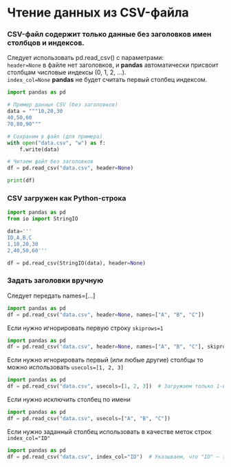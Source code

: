 # Чтение данных из CSV-файла 

### CSV-файл содержит только данные без заголовков имен столбцов и индексов.
Cледует использовать pd.read_csv() с параметрами:  
```header=None``` в файле нет заголовков, и **pandas** автоматически присвоит столбцам числовые индексы (0, 1, 2, ...).  
```index_col=None``` **pandas** не будет считать первый столбец индексом.

```python
import pandas as pd

# Пример данных CSV (без заголовков)
data = """10,20,30
40,50,60
70,80,90"""

# Сохраним в файл (для примера)
with open("data.csv", "w") as f:
    f.write(data)

# Читаем файл без заголовков
df = pd.read_csv("data.csv", header=None)

print(df)
```

### CSV загружен как Python-строка  
```python
import pandas as pd
from io import StringIO

data=''' 
ID,A,B,C
1,10,20,30
2,40,50,60'''

df = pd.read_csv(StringIO(data), header=None)
```

### Задать заголовки вручную
Следует передать names=[...]
```python
import pandas as pd
df = pd.read_csv("data.csv", header=None, names=["A", "B", "C"])
```
Если нужно игнорировать первую строку ```skiprows=1```
```python
import pandas as pd
df = pd.read_csv("data.csv", header=None, names=["A", "B", "C"], skiprows=1)
```

Если нужно игнорировать первый (или любые другие) столбцы то можно использовать ```usecols=[1, 2, 3]```
```python
import pandas as pd
df = pd.read_csv("data.csv", usecols=[1, 2, 3])  # Загружаем только 1-й, 2-й и 3-й столбцы (нумерация с 0)
```

Если нужно исключить столбец по имени
```python
import pandas as pd
df = pd.read_csv("data.csv", usecols=["A", "B", "C"])
```

Если нужно заданный столбец использовать в качестве меток строк ```index_col="ID"```
```python
import pandas as pd
df = pd.read_csv("data.csv", index_col="ID")  # Указываем, что "ID" — это индекс
```

